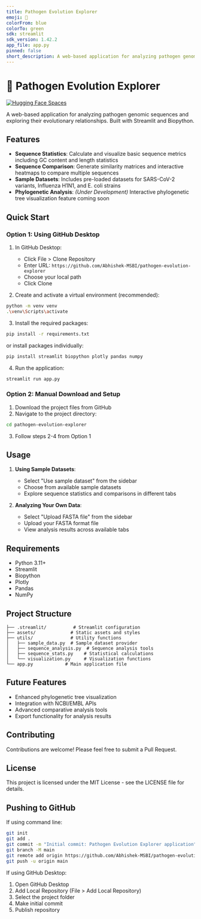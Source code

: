```yaml
---
title: Pathogen Evolution Explorer
emoji: 🧬
colorFrom: blue
colorTo: green
sdk: streamlit
sdk_version: 1.42.2
app_file: app.py
pinned: false
short_description: A web-based application for analyzing pathogen genomic sequences
---
```


# 🧬 Pathogen Evolution Explorer

[![Hugging Face Spaces](https://img.shields.io/badge/Hugging%20Face-Spaces-blue)](https://huggingface.co/spaces/srabhishek/Pathogenevolutionexplorer)

A web-based application for analyzing pathogen genomic sequences and exploring their evolutionary relationships. Built with Streamlit and Biopython.

## Features

- **Sequence Statistics**: Calculate and visualize basic sequence metrics including GC content and length statistics
- **Sequence Comparison**: Generate similarity matrices and interactive heatmaps to compare multiple sequences
- **Sample Datasets**: Includes pre-loaded datasets for SARS-CoV-2 variants, Influenza H1N1, and E. coli strains
- **Phylogenetic Analysis**: *(Under Development)* Interactive phylogenetic tree visualization feature coming soon

## Quick Start

### Option 1: Using GitHub Desktop
1. In GitHub Desktop:
   - Click File > Clone Repository
   - Enter URL: `https://github.com/Abhishek-MSBI/pathogen-evolution-explorer`
   - Choose your local path
   - Click Clone

2. Create and activate a virtual environment (recommended):
```bash
python -m venv venv
.\venv\Scripts\activate
```

3. Install the required packages:
```bash
pip install -r requirements.txt
```
or install packages individually:
```bash
pip install streamlit biopython plotly pandas numpy
```

4. Run the application:
```bash
streamlit run app.py
```

### Option 2: Manual Download and Setup
1. Download the project files from GitHub
2. Navigate to the project directory:
```bash
cd pathogen-evolution-explorer
```

3. Follow steps 2-4 from Option 1

## Usage

1. **Using Sample Datasets**:
   - Select "Use sample dataset" from the sidebar
   - Choose from available sample datasets
   - Explore sequence statistics and comparisons in different tabs

2. **Analyzing Your Own Data**:
   - Select "Upload FASTA file" from the sidebar
   - Upload your FASTA format file
   - View analysis results across available tabs

## Requirements

- Python 3.11+
- Streamlit
- Biopython
- Plotly
- Pandas
- NumPy

## Project Structure

```
├── .streamlit/          # Streamlit configuration
├── assets/             # Static assets and styles
├── utils/              # Utility functions
│   ├── sample_data.py  # Sample dataset provider
│   ├── sequence_analysis.py  # Sequence analysis tools
│   ├── sequence_stats.py    # Statistical calculations
│   └── visualization.py     # Visualization functions
└── app.py            # Main application file
```

## Future Features

- Enhanced phylogenetic tree visualization
- Integration with NCBI/EMBL APIs
- Advanced comparative analysis tools
- Export functionality for analysis results

## Contributing

Contributions are welcome! Please feel free to submit a Pull Request.

## License

This project is licensed under the MIT License - see the LICENSE file for details.

## Pushing to GitHub

If using command line:
```bash
git init
git add .
git commit -m "Initial commit: Pathogen Evolution Explorer application"
git branch -M main
git remote add origin https://github.com/Abhishek-MSBI/pathogen-evolution-explorer.git
git push -u origin main
```

If using GitHub Desktop:
1. Open GitHub Desktop
2. Add Local Repository (File > Add Local Repository)
3. Select the project folder
4. Make initial commit
5. Publish repository
````
